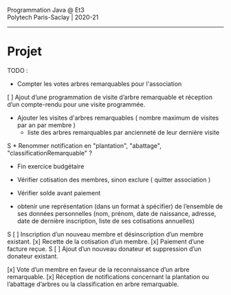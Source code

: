 Programmation Java @ Et3
<br>
Polytech Paris-Saclay | 2020-21

___

# Projet

TODO : 

* Compter les votes arbres remarquables pour l'association

[ ] Ajout d’une programmation de visite d’arbre remarquable et réception d’un compte-rendu pour une visite programmée.
* Ajouter les visites d'arbres remarquables ( nombre maximum de visites par an par membre )
	* liste des arbres remarquables par ancienneté de leur dernière visite

S * Renommer notification en "plantation", "abattage", "classificationRemarquable" ?

* Fin exercice budgétaire
* Vérifier cotisation des membres, sinon exclure ( quitter association )

* Vérifier solde avant paiement

* obtenir une représentation (dans un format à spécifier) de l’ensemble de ses données personnelles 
(nom, prénom, date de naissance, adresse, date de dernière inscription, liste de ses cotisations annuelles)

S [ ] Inscription d’un nouveau membre et désinscription d’un membre existant.
[x] Recette de la cotisation d’un membre.
[x] Paiement d’une facture reçue.
S [ ] Ajout d’un nouveau donateur et suppression d’un donateur existant.

[x] Vote d’un membre en faveur de la reconnaissance d’un arbre remarquable.
[x] Réception de notifications concernant la plantation ou l’abattage d’arbres ou la classification en arbre remarquable.
